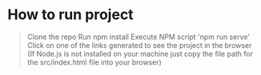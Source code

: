 # How to run project
> Clone the repo
> Run npm install
> Execute NPM script 'npm run serve'
> Click on one of the links generated to see the project in the browser
> (If Node.js is not installed on your machine just copy the file path for the src/index.html file into your browser)